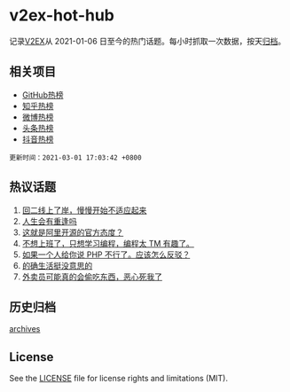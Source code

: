 # v2ex-hot-hub

 记录[V2EX](https://www.v2ex.com/)从 2021-01-06 日至今的热门话题。每小时抓取一次数据，按天[归档](archives)。
 
 ## 相关项目

- [GitHub热榜](https://github.com/lonnyzhang423/github-hot-hub)
- [知乎热榜](https://github.com/lonnyzhang423/zhihu-hot-hub)
- [微博热榜](https://github.com/lonnyzhang423/weibo-hot-hub)
- [头条热榜](https://github.com/lonnyzhang423/toutiao-hot-hub)
- [抖音热榜](https://github.com/lonnyzhang423/douyin-hot-hub)


 `更新时间：2021-03-01 17:03:42 +0800`

## 热议话题

1. [回二线上了岸，慢慢开始不适应起来](https://www.v2ex.com/t/757001)
1. [人生会有重逢吗](https://www.v2ex.com/t/757138)
1. [这就是阿里开源的官方态度？](https://www.v2ex.com/t/757013)
1. [不想上班了，只想学习编程，编程太 TM 有趣了。](https://www.v2ex.com/t/757097)
1. [如果一个人给你说 PHP 不行了。应该怎么反驳？](https://www.v2ex.com/t/757205)
1. [的确生活挺没意思的](https://www.v2ex.com/t/757100)
1. [外卖员可能真的会偷吃东西，恶心死我了](https://www.v2ex.com/t/756996)

## 历史归档

[archives](archives)

## License

See the [LICENSE](LICENSE) file for license rights and limitations (MIT).

